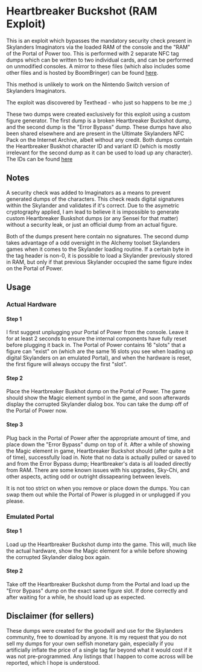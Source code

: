 # Heartbreaker Buckshot (RAM Exploit)
This is an exploit which bypasses the mandatory security check present in Skylanders Imaginators via the loaded RAM of the console and the "RAM" of the Portal of Power too. This is performed with 2 separate NFC tag dumps which can be written to two individual cards, and can be performed on unmodified consoles. A mirror to these files (which also includes some other files and is hosted by BoomBringer) can be found [here](#https://drive.google.com/file/d/1Py3QECJLKYehkDua5XE6rcs8hwfUGjCB/view).

This method is unlikely to work on the Nintendo Switch version of Skylanders Imaginators.

The exploit was discovered by Texthead - who just so happens to be me ;)

These two dumps were created exclusively for this exploit using a custom figure generator. The first dump is a broken Heartbreaker Buckshot dump, and the second dump is the "Error Bypass" dump. These dumps have also been shared elsewhere and are present in the Ultimate Skylanders NFC Pack on the Internet Archive, albeit without any credit. Both dumps contain the Heartbreaker Buskhot character ID and variant ID (which is mostly irrelevant for the second dump as it can be used to load up any character). The IDs can be found [here](https://github.com/Texthead1/Skylander-IDs?tab=readme-ov-file#imaginators-1)

## Notes
A security check was added to Imaginators as a means to prevent generated dumps of the characters. This check reads digital signatures within the Skylander and validates if it's correct. Due to the asymetric cryptography applied, I am lead to believe it is impossible to generate custom Heartbreaker Buskshot dumps (or any Sensei for that matter) without a security leak, or just an official dump from an actual figure.

Both of the dumps present here contain no signatures. The second dump takes advantage of a odd oversight in the Alchemy toolset Skylanders games when it comes to the Skylander loading routine. If a certain byte in the tag header is non-0, it is possible to load a Skylander previously stored in RAM, but only if that previous Skylander occupied the same figure index on the Portal of Power.

## Usage
### Actual Hardware
#### Step 1
I first suggest unplugging your Portal of Power from the console. Leave it for at least 2 seconds to ensure the internal components have fully reset before plugging it back in. The Portal of Power contains 16 "slots" that a figure can "exist" on (which are the same 16 slots you see when loading up digital Skylanders on an emulated Portal), and when the hardware is reset, the first figure will always occupy the first "slot".
#### Step 2
Place the Heartbreaker Buskhot dump on the Portal of Power. The game should show the Magic element symbol in the game, and soon afterwards display the corrupted Skylander dialog box. You can take the dump off of the Portal of Power now.
#### Step 3
Plug back in the Portal of Power after the appropriate amount of time, and place down the "Error Bypass" dump on top of it. After a while of showing the Magic element in game, Heartbreaker Buckshot should (after quite a bit of time), successfully load in. Note that no data is actually pulled or saved to and from the Error Bypass dump; Heartbreaker's data is all loaded directly from RAM. There are some known issues with his upgrades, Sky-Chi, and other aspects, acting odd or outright dissapearing between levels.

It is not too strict on when you remove or place down the dumps. You can swap them out while the Portal of Power is plugged in or unplugged if you please.
### Emulated Portal
#### Step 1
Load up the Heartbreaker Buckshot dump into the game. This will, much like the actual hardware, show the Magic element for a while before showing the corrupted Skylander dialog box again.
#### Step 2
Take off the Heartbreaker Buckshot dump from the Portal and load up the "Error Bypass" dump on the exact same figure slot. If done correctly and after waiting for a while, he should load up as expected.

## Disclaimer (for sellers)
These dumps were created for the goodwill and use for the Skylanders community, free to download by anyone. It is my request that you do not sell my dumps for your own selfish monetary gain, especially if you artificially inflate the price of a single tag far beyond what it would cost if it was not pre-programmed. Any listings that I happen to come across will be reported, which I hope is understood.